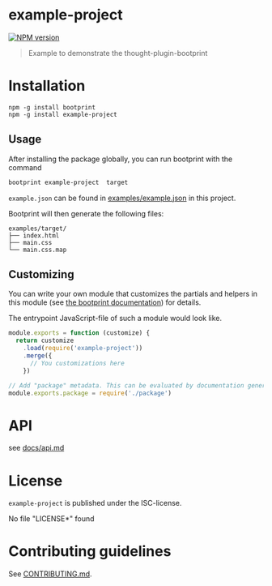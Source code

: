 # example-project 

[![NPM version](https://img.shields.io/npm/v/example-project.svg)](https://npmjs.com/package/example-project)

> Example to demonstrate the thought-plugin-bootprint



# Installation

```
npm -g install bootprint
npm -g install example-project
```

## Usage


After installing the package globally, you can run bootprint with the command

```bash
bootprint example-project  target
```

`example.json` can be found in [examples/example.json](examples/example.json) in this project.

Bootprint will then generate the following files:

<pre><code>examples/target/
├── index.html
├── main.css
└── main.css.map
</code></pre> 


## Customizing

You can write your own module that customizes the partials and helpers in this module
(see [the bootprint documentation](https://github.com/bootprint/bootprint/blob/master/doc/modules.md)) for details.

The entrypoint JavaScript-file of such a module would look like.

```js
module.exports = function (customize) {
  return customize
    .load(require('example-project'))
    .merge({
      // You customizations here
    })

// Add "package" metadata. This can be evaluated by documentation generators
module.exports.package = require('./package')
```

# API

see [docs/api.md](docs/api.md)


# License

`example-project` is published under the ISC-license.

No file "LICENSE*" found


 
# Contributing guidelines

See [CONTRIBUTING.md](CONTRIBUTING.md).